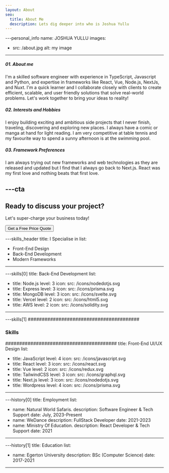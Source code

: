 ```yaml
---
layout: About
seo:
  title: About Me
  description: Lets dig deeper into who is Joshua Yullu
---
```




---personal_info
name: JOSHUA YULLU
images:
  - src: /about.jpg
    alt: my image
---
##### <span>01.</span> About me

I'm a skilled software engineer with experience in TypeScript, Javascript and Python, and expertise in frameworks like React, Vue, Node.js, NextJs, and Nuxt. I'm a quick learner and I collaborate closely with clients to create efficient, scalable, and user friendly solutions that solve real-world problems. Let's work together to bring your ideas to reality!

##### <span>02.</span> Interests and Hobbies

I enjoy building exciting and ambitious side projects that I never finish, traveling, discovering and exploring new places. I always have a comic or manga at hand for light reading. I am very competitive at table tennis and my favourite way to spend a sunny afternoon is at the swimming pool.

##### <span>03.</span> Framework Preferences

I am always trying out new frameworks and web technologies as they are released and updated but I find that I always go back to Next.js. React was my first love and nothing beats that first love. 



---cta
---
## Ready to discuss your project?

Let's super-charge your business today!

<Button href="/contact">
  Get a Free Price Quote
</Button>



---skills_header
title: I Specialise in
list:
  - Front-End Design
  - Back-End Development
  - Modern Frameworks
---



---skills[0]
title: Back-End Development
list:
  - title: Node.js
    level: 3
    icon:
      src: /icons/nodedotjs.svg
  - title: Express
    level: 3
    icon:
      src: /icons/prisma.svg
  - title: MongoDB
    level: 3
    icon:
      src: /icons/svelte.svg
  - title: Vercel
    level: 2
    icon:
      src: /icons/html5.svg
  - title: AWS
    level: 2
    icon:
      src: /icons/solidity.svg
---



---skills[1]
########################################
### Skills
########################################
title: Front-End UI/UX Design
list:
  - title: JavaScript
    level: 4
    icon:
      src: /icons/javascript.svg
  - title: React
    level: 3
    icon:
      src: /icons/react.svg
  - title: Vue
    level: 2
    icon:
      src: /icons/redux.svg
  - title: TailwindCSS
    level: 3
    icon:
      src: /icons/graphql.svg
  - title: Next.js
    level: 3
    icon:
      src: /icons/nodedotjs.svg
  - title: Wordpress
    level: 4
    icon:
      src: /icons/prisma.svg
---



---history[0]
title: Employment
list:
  - name: Natural World Safaris.
    description: Software Engineer & Tech Support
    date: July, 2023-Present
  - name: WeDance
    description: FullStack Developer
    date: 2021-2023
  - name: Ministry Of Education.
    description: React Developer & Tech Support
    date: 2021
---



---history[1]
title: Education
list:
  - name: Egerton University
    description: BSc (Computer Science)
    date: 2017-2021
---